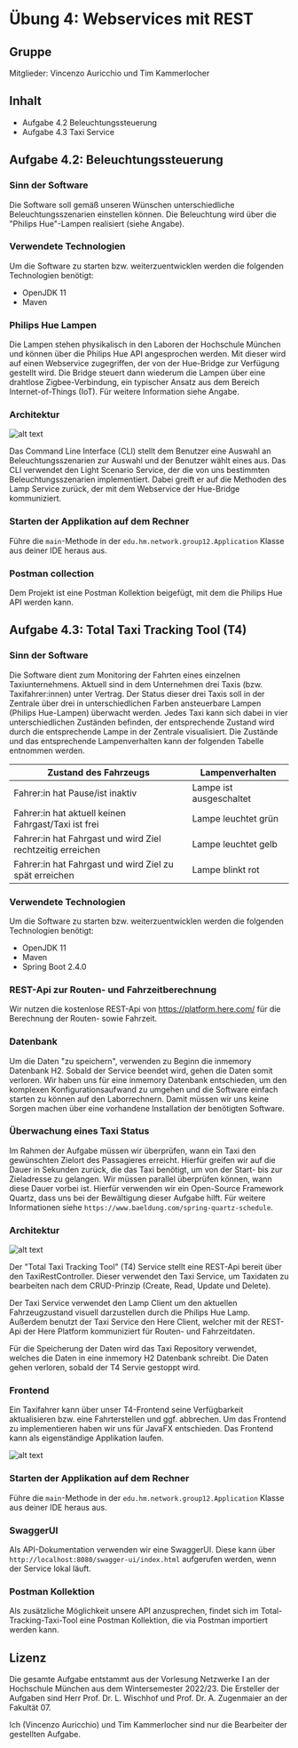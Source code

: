 # Übung 4: Webservices mit REST

## Gruppe
Mitglieder: Vincenzo Auricchio und Tim Kammerlocher

## Inhalt
- Aufgabe 4.2 Beleuchtungssteuerung
- Aufgabe 4.3 Taxi Service

## Aufgabe 4.2: Beleuchtungssteuerung

### Sinn der Software
Die Software soll gemäß unseren Wünschen unterschiedliche Beleuchtungsszenarien einstellen können. Die Beleuchtung wird über die "Philips Hue"-Lampen realisiert (siehe Angabe).

### Verwendete Technologien
Um die Software zu starten bzw. weiterzuentwicklen werden die folgenden Technologien benötigt:
- OpenJDK 11
- Maven

### Philips Hue Lampen
Die Lampen stehen physikalisch in den Laboren der Hochschule München und können über die Philips Hue API angesprochen werden. Mit dieser wird auf einen Webservice zugegriffen, der von der Hue-Bridge zur Verfügung gestellt wird. Die Bridge steuert dann wiederum die Lampen über eine drahtlose Zigbee-Verbindung, ein typischer Ansatz aus dem Bereich Internet-of-Things (IoT). Für weitere Information siehe Angabe.

### Architektur

![alt text](Aufgabe_4_2.png "Architektur")

Das Command Line Interface (CLI) stellt dem Benutzer eine Auswahl an Beleuchtungsszenarien zur Auswahl und der Benutzer wählt eines aus. Das CLI verwendet den Light Scenario Service, der die von uns bestimmten Beleuchtungsszenarien implementiert. Dabei greift er auf die Methoden des Lamp Service zurück, der mit dem Webservice der Hue-Bridge kommuniziert.

### Starten der Applikation auf dem Rechner
Führe die `main`-Methode in der `edu.hm.network.group12.Application` Klasse aus deiner IDE heraus aus.

### Postman collection
Dem Projekt ist eine Postman Kollektion beigefügt, mit dem die Philips Hue API werden kann.


## Aufgabe 4.3: Total Taxi Tracking Tool (T4)

### Sinn der Software
Die Software dient zum Monitoring der Fahrten eines einzelnen Taxiunternehmens. Aktuell sind in dem Unternehmen drei Taxis (bzw. Taxifahrer:innen) unter
Vertrag. Der Status dieser drei Taxis soll in der Zentrale über drei in unterschiedlichen
Farben ansteuerbare Lampen (Philips Hue-Lampen) überwacht werden. Jedes Taxi kann sich
dabei in vier unterschiedlichen Zuständen befinden, der entsprechende Zustand wird durch
die entsprechende Lampe in der Zentrale visualisiert. Die Zustände und das entsprechende Lampenverhalten kann der folgenden Tabelle entnommen werden.

| Zustand des Fahrzeugs      									| Lampenverhalten 			|
| ------------------------------------------------------------- | ------------------------- |
| Fahrer:in hat Pause/ist inaktiv								| Lampe ist ausgeschaltet   |
| Fahrer:in hat aktuell keinen Fahrgast/Taxi ist frei   		| Lampe leuchtet grün  		|
| Fahrer:in hat Fahrgast und wird Ziel rechtzeitig erreichen    | Lampe leuchtet gelb       |
| Fahrer:in hat Fahrgast und wird Ziel zu spät erreichen    	| Lampe blinkt rot       	|


### Verwendete Technologien
Um die Software zu starten bzw. weiterzuentwicklen werden die folgenden Technologien benötigt:
- OpenJDK 11
- Maven
- Spring Boot 2.4.0

### REST-Api zur Routen- und Fahrzeitberechnung
Wir nutzen die kostenlose REST-Api von https://platform.here.com/ für die Berechnung der Routen- sowie Fahrzeit.

### Datenbank
Um die Daten "zu speichern", verwenden zu Beginn die inmemory Datenbank H2. Sobald der Service beendet wird, gehen die Daten somit verloren. Wir haben uns für eine inmemory Datenbank entschieden, um den komplexen Konfigurationsaufwand zu umgehen und die Software einfach starten zu können auf den Laborrechnern. Damit müssen wir uns keine Sorgen machen über eine vorhandene Installation der benötigten Software.

### Überwachung eines Taxi Status
Im Rahmen der Aufgabe müssen wir überprüfen, wann ein Taxi den gewünschten Zielort des Passagieres erreicht. Hierfür greifen wir auf die Dauer in Sekunden zurück, die das Taxi benötigt, um von der Start- bis zur Zieladresse zu gelangen. Wir müssen parallel überprüfen können, wann diese Dauer vorbei ist. Hierfür verwenden wir ein Open-Source Framework Quartz, dass uns bei der Bewältigung dieser Aufgabe hilft. Für weitere Informationen siehe `https://www.baeldung.com/spring-quartz-schedule`.

### Architektur

![alt text](Aufgabe_4_3.png "Architektur")

Der "Total Taxi Tracking Tool" (T4) Service stellt eine REST-Api bereit über den TaxiRestController. Dieser verwendet den Taxi Service, um Taxidaten zu bearbeiten nach dem CRUD-Prinzip (Create, Read, Update und Delete). 

Der Taxi Service verwendet den Lamp Client um den aktuellen Fahrzeugzustand visuell darzustellen durch die Philips Hue Lamp. Außerdem benutzt der Taxi Service den Here Client, welcher mit der REST-Api der Here Platform kommuniziert für Routen- und Fahrzeitdaten.

Für die Speicherung der Daten wird das Taxi Repository verwendet, welches die Daten in eine inmemory H2 Datenbank schreibt. Die Daten gehen verloren, sobald der T4 Servie gestoppt wird.

### Frontend
Ein Taxifahrer kann über unser T4-Frontend seine Verfügbarkeit aktualisieren bzw. eine Fahrterstellen und ggf. abbrechen. Um das Frontend zu implementieren haben wir uns für JavaFX entschieden. Das Frontend kann als eigenständige Applikation laufen.

![alt text](Frontend.png "Frontend")


### Starten der Applikation auf dem Rechner
Führe die `main`-Methode in der `edu.hm.network.group12.Application` Klasse aus deiner IDE heraus aus.

### SwaggerUI
Als API-Dokumentation verwenden wir eine SwaggerUI. Diese kann über `http://localhost:8080/swagger-ui/index.html` aufgerufen werden, wenn der Service lokal läuft.

### Postman Kollektion
Als zusätzliche Möglichkeit unsere API anzusprechen, findet sich im Total-Tracking-Taxi-Tool eine Postman Kollektion, die via Postman importiert werden kann.

## Lizenz
Die gesamte Aufgabe entstammt aus der Vorlesung Netzwerke I an der Hochschule München aus dem Wintersemester 2022/23. Die Ersteller der Aufgaben sind Herr Prof. Dr. L. Wischhof und Prof. Dr. A. Zugenmaier an der Fakultät 07.

Ich (Vincenzo Auricchio) und Tim Kammerlocher sind nur die Bearbeiter der gestellten Aufgabe.


